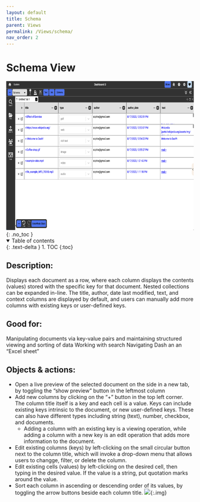 ```yaml
---
layout: default
title: Schema
parent: Views
permalink: /Views/schema/
nav_order: 2
---
```


# Schema View

<div class="img-container">
  <img src="../../assets/images/environment/views/schema_view.png" alt="overall environment" style="height:400px;"/>
</div>
{: .no_toc }

<details open markdown="block">
  <summary>
    Table of contents
  </summary>
  {: .text-delta }
1. TOC
{:toc}
</details>

## Description:

Displays each document as a row, where each column displays the contents (values) stored with the specific key for that document. Nested collections can be expanded in-line. The title, author, date last modified, text, and context columns are displayed by default, and users can manually add more columns with existing keys or user-defined keys.

## Good for:

Manipulating documents via key-value pairs and maintaining structured viewing and sorting of data
Working with search
Navigating Dash an an “Excel sheet”

## Objects & actions:

- Open a live preview of the selected document on the side in a new tab, by toggling the “show preview” button in the leftmost column
- Add new columns by clicking on the “+” button in the top left corner. The column title itself is a key and each cell is a value. Keys can include existing keys intrinsic to the document, or new user-defined keys. These can also have different types including string (text), number, checkbox, and documents.
  - Adding a column with an existing key is a viewing operation, while adding a column with a new key is an edit operation that adds more information to the document.
- Edit existing columns (keys) by left-clicking on the small circular button next to the column title, which will invoke a drop-down menu that allows users to changge, filter, or delete the column.
- Edit existing cells (values) by left-clicking on the desired cell, then typing in the desired value. If the value is a string, put quotation marks around the value.
- Sort each column in ascending or descending order of its values, by toggling the arrow buttons beside each column title.
![](../../assets/gifs/views/schema_columns.gif){:.img}